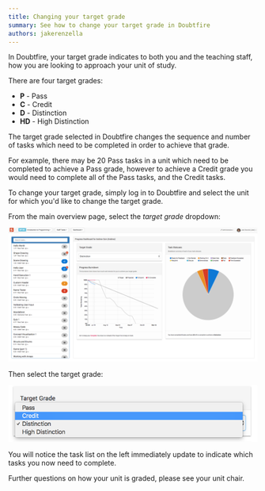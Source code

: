 ```yaml
---
title: Changing your target grade
summary: See how to change your target grade in Doubtfire
authors: jakerenzella
---
```


In Doubtfire, your target grade indicates to both you and the teaching staff, how you are looking to approach your unit
of study.

There are four target grades:

- **P** - Pass
- **C** - Credit
- **D** - Distinction
- **HD** - High Distinction

The target grade selected in Doubtfire changes the sequence and number of tasks which need to be completed in order to
achieve that grade.

For example, there may be 20 Pass tasks in a unit which need to be completed to achieve a Pass grade, however to achieve
a Credit grade you would need to complete all of the Pass tasks, and the Credit tasks.

To change your target grade, simply log in to Doubtfire and select the unit for which you'd like to change the target
grade.

From the main overview page, select the _target grade_ dropdown:

![Profile view](/guides/change-target-grade/profile-view.png)

Then select the target grade:

![Target grade dropdown](/guides/change-target-grade/change-grade.png)

You will notice the task list on the left immediately update to indicate which tasks you now need to complete.

Further questions on how your unit is graded, please see your unit chair.
